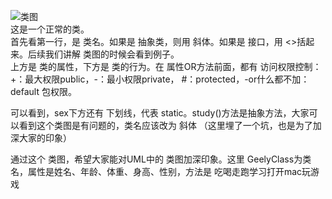![类图](http://127.0.0.1:8001/ch2/two/class_diagram_eg.jpg)  
这是一个正常的类。  
首先看第一行，是 类名。如果是 抽象类，则用 斜体。如果是 接口，用  <>括起来。后续我们讲解 类图的时候会看到例子。  
上方是 类的属性，下方是 类的行为。在 属性OR方法前面，都有 访问权限控制：+：最大权限public，-：最小权限private，
#：protected，-or什么都不加：default 包权限。  

可以看到，sex下方还有 下划线，代表 static。study()方法是抽象方法，大家可以看到这个类图是有问题的，类名应该改为 斜体
（这里埋了一个坑，也是为了加深大家的印象）

通过这个 类图，希望大家能对UML中的 类图加深印象。这里 GeelyClass为类名，属性是姓名、年龄、体重、身高、性别，方法是
吃喝走跑学习打开mac玩游戏
